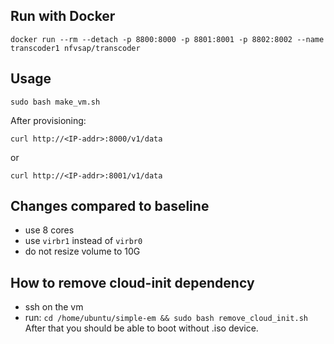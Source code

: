 ## Run with Docker 

```
docker run --rm --detach -p 8800:8000 -p 8801:8001 -p 8802:8002 --name transcoder1 nfvsap/transcoder
```

## Usage 

```
sudo bash make_vm.sh
```

After provisioning: 

```
curl http://<IP-addr>:8000/v1/data
```

or

```
curl http://<IP-addr>:8001/v1/data
```

## Changes compared to baseline

- use 8 cores
- use `virbr1` instead of `virbr0`
- do not resize volume to 10G


## How to remove cloud-init dependency
- ssh on the vm
- run: `cd /home/ubuntu/simple-em && sudo bash remove_cloud_init.sh`
After that you should be able to boot without .iso device.
